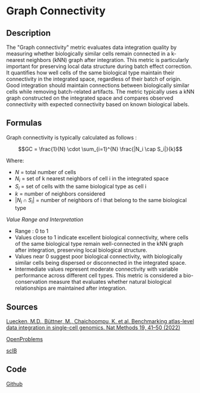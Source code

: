 # Graph Connectivity

## Description 

The "Graph connectivity" metric evaluates data integration quality by measuring whether biologically similar cells remain connected in a k-nearest neighbors (kNN) graph after integration. 
This metric is particularly important for preserving local data structure during batch effect correction. 
It quantifies how well cells of the same biological type maintain their connectivity in the integrated space, regardless of their batch of origin. 
Good integration should maintain connections between biologically similar cells while removing batch-related artifacts. 
The metric typically uses a kNN graph constructed on the integrated space and compares observed connectivity with expected connectivity based on known biological labels.

## Formulas 

Graph connectivity is typically calculated as follows :

$$GC = \frac{1}{N} \cdot \sum_{i=1}^{N} \frac{|N_i \cap S_i|}{k}$$

Where:
- $N$ = total number of cells
- $N_i$ = set of k nearest neighbors of cell i in the integrated space
- $S_i$ = set of cells with the same biological type as cell i
- $k$ = number of neighbors considered
- $|N_i \cap S_i|$ = number of neighbors of i that belong to the same biological type

*Value Range and Interpretation*
- Range : 0 to 1
- Values close to 1 indicate excellent biological connectivity, where cells of the same biological type remain well-connected in the kNN graph after integration, preserving local biological structure. 
- Values near 0 suggest poor biological connectivity, with biologically similar cells being dispersed or disconnected in the integrated space. 
- Intermediate values represent moderate connectivity with variable performance across different cell types. This metric is considered a bio-conservation measure that evaluates whether natural biological relationships are maintained after integration.

  
## Sources 

[Luecken, M.D., Büttner, M., Chaichoompu, K. et al. Benchmarking atlas-level data integration in single-cell genomics. Nat Methods 19, 41–50 (2022)](https://doi.org/10.1038/s41592-021-01336-8)

[OpenProblems](https://openproblems.bio/results/batch_integration)

[scIB](https://github.com/theislab/scib/tree/main)

## Code 

[Github](https://github.com/theislab/scib/blob/main/scib/metrics/graph_connectivity.py)
